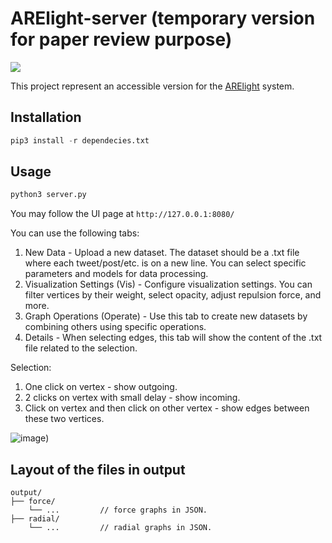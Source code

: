# ARElight-server (temporary version for paper review purpose)
![](https://img.shields.io/badge/Python-3.9-brightgreen.svg)

This project represent an accessible version for the 
[ARElight]([https://github.com/nicolay-r/ARElight/tree/v0.25.0](https://github.com/mkncl/ARELight)) system.


## Installation
```python
pip3 install -r dependecies.txt
```

## Usage

```python
python3 server.py
```

You may follow the UI page at `http://127.0.0.1:8080/`

You can use the following tabs:
1. New Data - Upload a new dataset. The dataset should be a .txt file where each tweet/post/etc. is on a new line. You can select specific parameters and models for data processing.
2. Visualization Settings (Vis) - Configure visualization settings. You can filter vertices by their weight, select opacity, adjust repulsion force, and more.
3. Graph Operations (Operate) - Use this tab to create new datasets by combining others using specific operations.
4. Details - When selecting edges, this tab will show the content of the .txt file related to the selection.

Selection:
1. One click on vertex - show outgoing.
2. 2 clicks on vertex with small delay - show incoming.
3. Click on vertex and then click on other vertex - show edges between these two vertices.

![image]([https://raw.githubusercontent.com/mkncl/ARElight-server/main/assets/interface.png]))

## Layout of the files in output
```
output/
├── force/
    └── ...         // force graphs in JSON.
├── radial/
    └── ...         // radial graphs in JSON.
```

